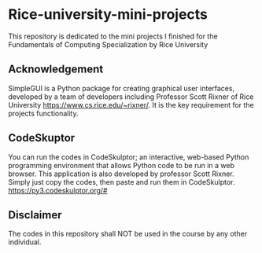 # Rice-university-mini-projects
This repository is dedicated to the mini projects I finished for the Fundamentals of Computing Specialization by Rice University

## Acknowledgement
SimpleGUI is a Python package for creating graphical user interfaces, developed by a team of developers including Professor Scott Rixner of Rice University https://www.cs.rice.edu/~rixner/. It is the key requirement for the projects functionality.

## CodeSkuptor
You can run the codes in CodeSkulptor; an interactive, web-based Python programming environment that allows Python code to be run in a web browser. This application is also developed by professor Scott Rixner.
Simply just copy the codes, then paste and run them in CodeSkulptor.
https://py3.codeskulptor.org/#

## Disclaimer
The codes in this repository shall NOT be used in the course by any other individual.
